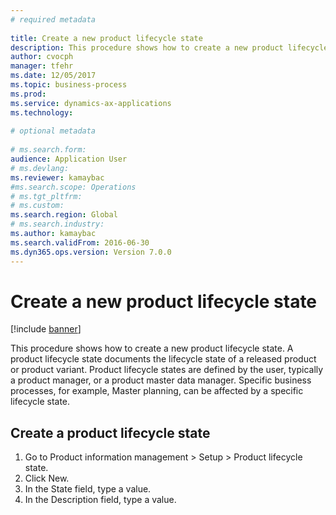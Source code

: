 ```yaml
--- 
# required metadata 
 
title: Create a new product lifecycle state
description: This procedure shows how to create a new product lifecycle state. 
author: cvocph 
manager: tfehr 
ms.date: 12/05/2017
ms.topic: business-process 
ms.prod:  
ms.service: dynamics-ax-applications 
ms.technology:  
 
# optional metadata 
 
# ms.search.form:   
audience: Application User 
# ms.devlang:  
ms.reviewer: kamaybac
#ms.search.scope: Operations 
# ms.tgt_pltfrm:  
# ms.custom:  
ms.search.region: Global
# ms.search.industry: 
ms.author: kamaybac
ms.search.validFrom: 2016-06-30 
ms.dyn365.ops.version: Version 7.0.0 
---
```

# Create a new product lifecycle state

[!include [banner](../../includes/banner.md)]

This procedure shows how to create a new product lifecycle state. A product lifecycle state documents the lifecycle state of a released product or product variant. Product lifecycle states are defined by the user, typically a product manager, or a product master data manager. Specific business processes, for example, Master planning, can be affected by a specific lifecycle state.


## Create a product lifecycle state
1. Go to Product information management > Setup > Product lifecycle state.
2. Click New.
3. In the State field, type a value.
4. In the Description field, type a value.

